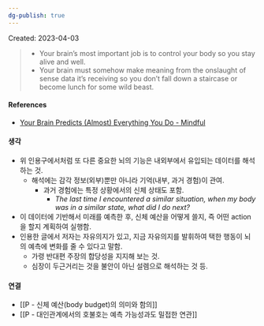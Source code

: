 ```yaml
---
dg-publish: true
---
```

Created: 2023-04-03

>- Your brain’s most important job is to control your body so you stay alive and well. 
>- Your brain must somehow make meaning from the onslaught of sense data it’s receiving so you don’t fall down a staircase or become lunch for some wild beast.

#### References
- [Your Brain Predicts (Almost) Everything You Do - Mindful](https://www.mindful.org/your-brain-predicts-almost-everything-you-do/)

#### 생각
- 위 인용구에서처럼 또 다른 중요한 뇌의 기능은 내외부에서 유입되는 데이터를 해석하는 것.
    - 해석에는 감각 정보(외부)뿐만 아니라 기억(내부, 과거 경험)이 관여.
        - 과거 경험에는 특정 상황에서의 신체 상태도 포함. 
            - _The last time I encountered a similar situation, when my body was in a similar state, what did I do next?_
- 이 데이터에 기반해서 미래를 예측한 후, 신체 예산을 어떻게 쓸지, 즉 어떤 action을 할지 계획하여 실행함.
- 인용한 글에서 저자는 자유의지가 있고, 지금 자유의지를 발휘하여 택한 행동이 뇌의 예측에 변화를 줄 수 있다고 말함.
    - 가령 반대편 주장의 합당성을 지지해 보는 것.
    - 심장이 두근거리는 것을 불안이 아닌 설렘으로 해석하는 것 등. 

#### 연결
- [[P - 신체 예산(body budget)의 의미와 함의]]
- [[P - 대인관계에서의 호불호는 예측 가능성과도 밀접한 연관]]
